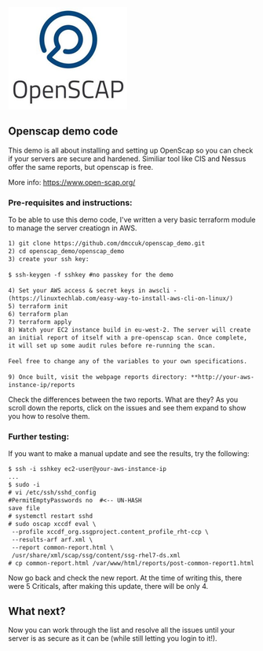 ![Alt text](openscap.PNG?)

## Openscap demo code

This demo is all about installing and setting up OpenScap so you can check if your servers are secure and hardened. Similiar tool like CIS and Nessus offer the same reports, but openscap is free.

More info: https://www.open-scap.org/

### Pre-requisites and instructions:

To be able to use this demo code, I've written a very basic terraform module to manage the server creatiogn in AWS.

````
1) git clone https://github.com/dmccuk/openscap_demo.git
2) cd openscap_demo/openscap_demo
3) create your ssh key:

$ ssh-keygen -f sshkey #no passkey for the demo

4) Set your AWS access & secret keys in awscli - (https://linuxtechlab.com/easy-way-to-install-aws-cli-on-linux/)
5) terraform init
6) terraform plan
7) terraform apply
8) Watch your EC2 instance build in eu-west-2. The server will create an initial report of itself with a pre-openscap scan. Once complete, it will set up some audit rules before re-running the scan.

Feel free to change any of the variables to your own specifications.

9) Once built, visit the webpage reports directory: **http://your-aws-instance-ip/reports

````

Check the differences between the two reports. What are they? As you scroll down the reports, click on the issues and see them expand to show you how to resolve them.

### Further testing:

If you want to make a manual update and see the results, try the following:

````
$ ssh -i sshkey ec2-user@your-aws-instance-ip
...
$ sudo -i
# vi /etc/ssh/sshd_config
#PermitEmptyPasswords no  #<-- UN-HASH
save file
# systemctl restart sshd
# sudo oscap xccdf eval \
 --profile xccdf_org.ssgproject.content_profile_rht-ccp \
 --results-arf arf.xml \
 --report common-report.html \
 /usr/share/xml/scap/ssg/content/ssg-rhel7-ds.xml
# cp common-report.html /var/www/html/reports/post-common-report1.html
````
Now go back and check the new report. At the time of writing this, there were 5 Criticals, after making this update, there will be only 4.

## What next?
Now you can work through the list and resolve all the issues until your server is as secure as it can be (while still letting you login to it!).


